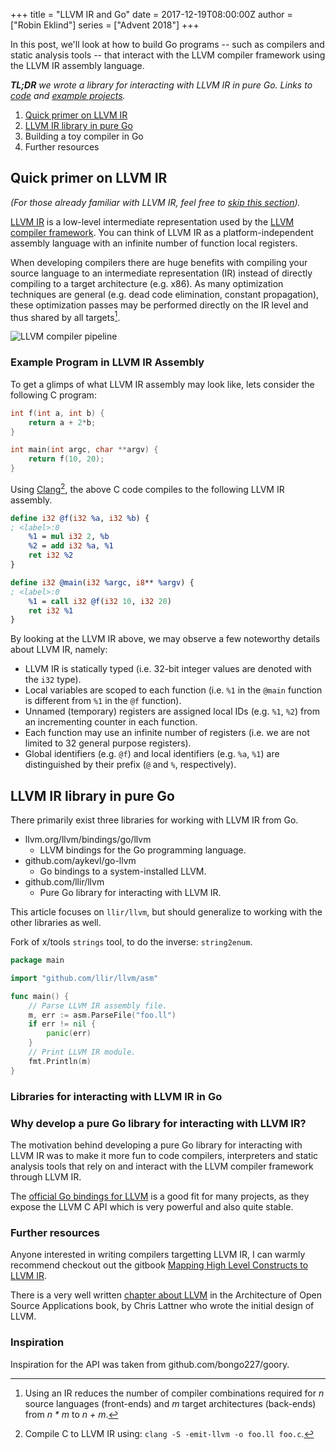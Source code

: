 +++
title = "LLVM IR and Go"
date = 2017-12-19T08:00:00Z
author = ["Robin Eklind"]
series = ["Advent 2018"]
+++

<!-- TODO: remember to update date to 2018 -->
<!-- TODO: add table of contents? -->

In this post, we'll look at how to build Go programs -- such as compilers and static analysis tools -- that interact with the LLVM compiler framework using the LLVM IR assembly language.

_**TL;DR** we wrote a library for interacting with LLVM IR in pure Go. Links to [code](https://github.com/llir/llvm) and [example projects](https://github.com/llir/llvm#users)._

1. [Quick primer on LLVM IR](#quick-primer-on-llvm-ir)
2. [LLVM IR library in pure Go](#llvm-ir-library-in-pure-go)
3. Building a toy compiler in Go
4. Further resources

## Quick primer on LLVM IR

_(For those already familiar with LLVM IR, feel free to [skip this section](#llvm-ir-library-in-pure-go))._

[LLVM IR](https://llvm.org/docs/LangRef.html) is a low-level intermediate representation used by the [LLVM compiler framework](http://llvm.org/). You can think of LLVM IR as a platform-independent assembly language with an infinite number of function local registers.

When developing compilers there are huge benefits with compiling your source language to an intermediate representation (IR) instead of directly compiling to a target architecture (e.g. x86). As many optimization techniques are general (e.g. dead code elimination, constant propagation), these optimization passes may be performed directly on the IR level and thus shared by all targets[^1].

![LLVM compiler pipeline](/postimages/advent-2018/llvm-ir-and-go/llvm_compiler_pipeline.png)

### Example Program in LLVM IR Assembly

To get a glimps of what LLVM IR assembly may look like, lets consider the following C program:

```c
int f(int a, int b) {
	return a + 2*b;
}

int main(int argc, char **argv) {
	return f(10, 20);
}
```

Using [Clang](https://clang.llvm.org/)[^2], the above C code compiles to the following LLVM IR assembly.


```llvm
define i32 @f(i32 %a, i32 %b) {
; <label>:0
	%1 = mul i32 2, %b
	%2 = add i32 %a, %1
	ret i32 %2
}

define i32 @main(i32 %argc, i8** %argv) {
; <label>:0
	%1 = call i32 @f(i32 10, i32 20)
	ret i32 %1
}
```

By looking at the LLVM IR above, we may observe a few noteworthy details about LLVM IR, namely:

* LLVM IR is statically typed (i.e. 32-bit integer values are denoted with the `i32` type).
* Local variables are scoped to each function (i.e. `%1` in the `@main` function is different from `%1` in the `@f` function).
* Unnamed (temporary) registers are assigned local IDs (e.g. `%1`, `%2`) from an incrementing counter in each function.
* Each function may use an infinite number of registers (i.e. we are not limited to 32 general purpose registers).
* Global identifiers (e.g. `@f`) and local identifiers (e.g. `%a`, `%1`) are distinguished by their prefix (`@` and `%`, respectively).

<!--A common architecture for building compilers is to devide it into three parts, the front-end, middle-end and back-end. The front-end of a compiler is responsible for parsing the source code of the language being compiled, translating this code into an Abstract Syntax Tree (AST)-->

## LLVM IR library in pure Go

There primarily exist three libraries for working with LLVM IR from Go.

* llvm.org/llvm/bindings/go/llvm
   - LLVM bindings for the Go programming language.
* github.com/aykevl/go-llvm
   - Go bindings to a system-installed LLVM.
* github.com/llir/llvm
   - Pure Go library for interacting with LLVM IR.

This article focuses on `llir/llvm`, but should generalize to working with the other libraries as well.

Fork of x/tools `strings` tool, to do the inverse: `string2enum`.

```go
package main

import "github.com/llir/llvm/asm"

func main() {
    // Parse LLVM IR assembly file.
    m, err := asm.ParseFile("foo.ll")
    if err != nil {
        panic(err)
    }
    // Print LLVM IR module.
    fmt.Println(m)
}
```

### Libraries for interacting with LLVM IR in Go

### Why develop a pure Go library for interacting with LLVM IR?

The motivation behind developing a pure Go library for interacting with LLVM IR was to make it more fun to code compilers, interpreters and static analysis tools that rely on and interact with the LLVM compiler framework through LLVM IR.

The [official Go bindings for LLVM](https://godoc.org/llvm.org/llvm/bindings/go/llvm) is a good fit for many projects, as they expose the LLVM C API which is very powerful and also quite stable.

### Further resources

Anyone interested in writing compilers targetting LLVM IR, I can warmly recommend checkout out the gitbook [Mapping High Level Constructs to LLVM IR](https://mapping-high-level-constructs-to-llvm-ir.readthedocs.io/).

There is a very well written [chapter about LLVM](http://www.aosabook.org/en/llvm.html) in the Architecture of Open Source Applications book, by Chris Lattner who wrote the initial design of LLVM.

### Inspiration

Inspiration for the API was taken from github.com/bongo227/goory.

[^1]: Using an IR reduces the number of compiler combinations required for _n_ source languages (front-ends) and _m_ target architectures (back-ends) from _n * m_ to _n + m_.
[^2]: Compile C to LLVM IR using: `clang -S -emit-llvm -o foo.ll foo.c`.
